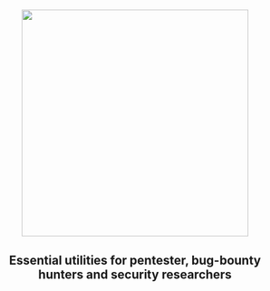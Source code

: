 <h1 align="center">
	<img src="https://github.com/groundsec/secbutler/blob/main/docs/logo.png?raw=true" width="400">
</h1>

<h2 align="center">Essential utilities for pentester, bug-bounty hunters and security researchers</h2>
